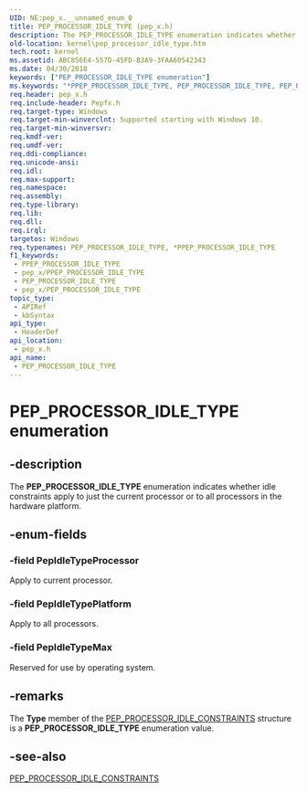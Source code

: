 ```yaml
---
UID: NE:pep_x.__unnamed_enum_0
title: PEP_PROCESSOR_IDLE_TYPE (pep_x.h)
description: The PEP_PROCESSOR_IDLE_TYPE enumeration indicates whether idle constraints apply to just the current processor or to all processors in the hardware platform.
old-location: kernel\pep_processor_idle_type.htm
tech.root: kernel
ms.assetid: ABC856E4-557D-45FD-B3A9-3FAA60542343
ms.date: 04/30/2018
keywords: ["PEP_PROCESSOR_IDLE_TYPE enumeration"]
ms.keywords: "*PPEP_PROCESSOR_IDLE_TYPE, PEP_PROCESSOR_IDLE_TYPE, PEP_PROCESSOR_IDLE_TYPE enumeration [Kernel-Mode Driver Architecture], PepIdleTypeMax, PepIdleTypePlatform, PepIdleTypeProcessor, kernel.pep_processor_idle_type, pep_x/PEP_PROCESSOR_IDLE_TYPE, pep_x/PepIdleTypeMax, pep_x/PepIdleTypePlatform, pep_x/PepIdleTypeProcessor"
req.header: pep_x.h
req.include-header: Pepfx.h
req.target-type: Windows
req.target-min-winverclnt: Supported starting with Windows 10.
req.target-min-winversvr: 
req.kmdf-ver: 
req.umdf-ver: 
req.ddi-compliance: 
req.unicode-ansi: 
req.idl: 
req.max-support: 
req.namespace: 
req.assembly: 
req.type-library: 
req.lib: 
req.dll: 
req.irql: 
targetos: Windows
req.typenames: PEP_PROCESSOR_IDLE_TYPE, *PPEP_PROCESSOR_IDLE_TYPE
f1_keywords:
 - PPEP_PROCESSOR_IDLE_TYPE
 - pep_x/PPEP_PROCESSOR_IDLE_TYPE
 - PEP_PROCESSOR_IDLE_TYPE
 - pep_x/PEP_PROCESSOR_IDLE_TYPE
topic_type:
 - APIRef
 - kbSyntax
api_type:
 - HeaderDef
api_location:
 - pep_x.h
api_name:
 - PEP_PROCESSOR_IDLE_TYPE
---
```


# PEP_PROCESSOR_IDLE_TYPE enumeration


## -description

The <b>PEP_PROCESSOR_IDLE_TYPE</b> enumeration indicates whether idle constraints apply to just the current processor or to all processors in the hardware platform.

## -enum-fields

### -field PepIdleTypeProcessor

Apply to current processor.

### -field PepIdleTypePlatform

Apply to all processors.

### -field PepIdleTypeMax

Reserved for use by operating system.

## -remarks

The <b>Type</b> member of the <a href="/windows-hardware/drivers/ddi/pep_x/ns-pep_x-_pep_processor_idle_constraints">PEP_PROCESSOR_IDLE_CONSTRAINTS</a> structure is a <b>PEP_PROCESSOR_IDLE_TYPE</b> enumeration value.

## -see-also

<a href="/windows-hardware/drivers/ddi/pep_x/ns-pep_x-_pep_processor_idle_constraints">PEP_PROCESSOR_IDLE_CONSTRAINTS</a>
